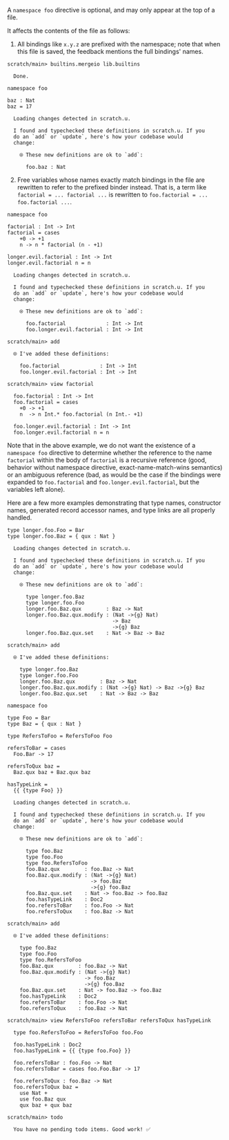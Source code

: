 A `namespace foo` directive is optional, and may only appear at the top of a file.

It affects the contents of the file as follows:

1.  All bindings like `x.y.z` are prefixed with the namespace; note that when this file is saved, the feedback mentions
    the full bindings' names.

``` ucm
scratch/main> builtins.mergeio lib.builtins

  Done.

```

``` unison
namespace foo

baz : Nat
baz = 17
```

``` ucm
  Loading changes detected in scratch.u.

  I found and typechecked these definitions in scratch.u. If you
  do an `add` or `update`, here's how your codebase would
  change:
  
    ⍟ These new definitions are ok to `add`:
    
      foo.baz : Nat

```

2.  Free variables whose names exactly match bindings in the file are rewritten to refer to the prefixed binder instead.
    That is, a term like `factorial = ... factorial ...` is rewritten to `foo.factorial = ... foo.factorial ...`.

``` unison
namespace foo

factorial : Int -> Int
factorial = cases
    +0 -> +1
    n -> n * factorial (n - +1)

longer.evil.factorial : Int -> Int
longer.evil.factorial n = n
```

``` ucm
  Loading changes detected in scratch.u.

  I found and typechecked these definitions in scratch.u. If you
  do an `add` or `update`, here's how your codebase would
  change:
  
    ⍟ These new definitions are ok to `add`:
    
      foo.factorial             : Int -> Int
      foo.longer.evil.factorial : Int -> Int

```

``` ucm
scratch/main> add

  ⍟ I've added these definitions:
  
    foo.factorial             : Int -> Int
    foo.longer.evil.factorial : Int -> Int

scratch/main> view factorial

  foo.factorial : Int -> Int
  foo.factorial = cases
    +0 -> +1
    n  -> n Int.* foo.factorial (n Int.- +1)
  
  foo.longer.evil.factorial : Int -> Int
  foo.longer.evil.factorial n = n

```

Note that in the above example, we do not want the existence of a `namespace foo` directive to determine whether the
reference to the name `factorial` within the body of `factorial` is a recursive reference (good, behavior without
namespace directive, exact-name-match-wins semantics) or an ambiguous reference (bad, as would be the case if the
bindings were expanded to `foo.factorial` and `foo.longer.evil.factorial`, but the variables left alone).

Here are a few more examples demonstrating that type names, constructor names, generated record accessor names, and
type links are all properly handled.

``` unison
type longer.foo.Foo = Bar
type longer.foo.Baz = { qux : Nat }
```

``` ucm
  Loading changes detected in scratch.u.

  I found and typechecked these definitions in scratch.u. If you
  do an `add` or `update`, here's how your codebase would
  change:
  
    ⍟ These new definitions are ok to `add`:
    
      type longer.foo.Baz
      type longer.foo.Foo
      longer.foo.Baz.qux        : Baz -> Nat
      longer.foo.Baz.qux.modify : (Nat ->{g} Nat)
                                  -> Baz
                                  ->{g} Baz
      longer.foo.Baz.qux.set    : Nat -> Baz -> Baz

```

``` ucm
scratch/main> add

  ⍟ I've added these definitions:
  
    type longer.foo.Baz
    type longer.foo.Foo
    longer.foo.Baz.qux        : Baz -> Nat
    longer.foo.Baz.qux.modify : (Nat ->{g} Nat) -> Baz ->{g} Baz
    longer.foo.Baz.qux.set    : Nat -> Baz -> Baz

```

``` unison
namespace foo

type Foo = Bar
type Baz = { qux : Nat }

type RefersToFoo = RefersToFoo Foo

refersToBar = cases
  Foo.Bar -> 17

refersToQux baz =
  Baz.qux baz + Baz.qux baz

hasTypeLink =
  {{ {type Foo} }}
```

``` ucm
  Loading changes detected in scratch.u.

  I found and typechecked these definitions in scratch.u. If you
  do an `add` or `update`, here's how your codebase would
  change:
  
    ⍟ These new definitions are ok to `add`:
    
      type foo.Baz
      type foo.Foo
      type foo.RefersToFoo
      foo.Baz.qux        : foo.Baz -> Nat
      foo.Baz.qux.modify : (Nat ->{g} Nat)
                           -> foo.Baz
                           ->{g} foo.Baz
      foo.Baz.qux.set    : Nat -> foo.Baz -> foo.Baz
      foo.hasTypeLink    : Doc2
      foo.refersToBar    : foo.Foo -> Nat
      foo.refersToQux    : foo.Baz -> Nat

```

``` ucm
scratch/main> add

  ⍟ I've added these definitions:
  
    type foo.Baz
    type foo.Foo
    type foo.RefersToFoo
    foo.Baz.qux        : foo.Baz -> Nat
    foo.Baz.qux.modify : (Nat ->{g} Nat)
                         -> foo.Baz
                         ->{g} foo.Baz
    foo.Baz.qux.set    : Nat -> foo.Baz -> foo.Baz
    foo.hasTypeLink    : Doc2
    foo.refersToBar    : foo.Foo -> Nat
    foo.refersToQux    : foo.Baz -> Nat

scratch/main> view RefersToFoo refersToBar refersToQux hasTypeLink

  type foo.RefersToFoo = RefersToFoo foo.Foo
  
  foo.hasTypeLink : Doc2
  foo.hasTypeLink = {{ {type foo.Foo} }}
  
  foo.refersToBar : foo.Foo -> Nat
  foo.refersToBar = cases foo.Foo.Bar -> 17
  
  foo.refersToQux : foo.Baz -> Nat
  foo.refersToQux baz =
    use Nat +
    use foo.Baz qux
    qux baz + qux baz

scratch/main> todo

  You have no pending todo items. Good work! ✅

```
